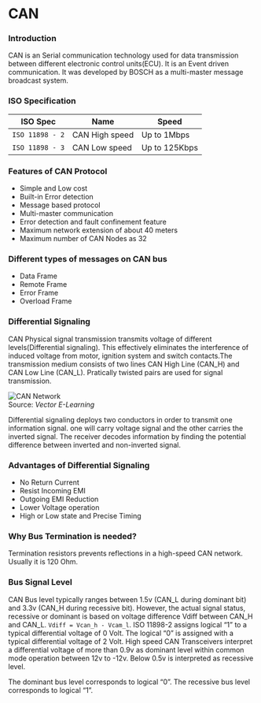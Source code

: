# CAN

### Introduction

CAN is an Serial communication technology used for data transmission between different electronic control units(ECU). It is an Event driven communication. It was developed by BOSCH as a multi-master message broadcast system. 


### ISO Specification
| ISO Spec | Name | Speed|
| ----- | ----- | -----|
| `ISO 11898 - 2` | CAN High speed | Up to 1Mbps |
| `ISO 11898 - 3` | CAN Low speed | Up to 125Kbps |

### Features of CAN Protocol
+ Simple and Low cost
+ Built-in Error detection
+ Message based protocol
+ Multi-master communication
+ Error detection and fault confinement feature
+ Maximum network extension of about 40 meters
+ Maximum number of CAN Nodes as 32

### Different types of messages on CAN bus
+ Data Frame
+ Remote Frame
+ Error Frame
+ Overload Frame

### Differential Signaling

CAN Physical signal transmission transmits voltage of different levels(Differential signaling). This effectively eliminates the interference of induced voltage from motor, ignition system and switch contacts.The transmission medium consists of two lines CAN High Line (CAN_H) and CAN Low Line (CAN_L). Pratically twisted pairs are used for signal transmission. 

![CAN Network](https://github.com/AasaiAlangaram/Automotive-Embedded-Questions/blob/main/1.Communication_Protocol/Images/can_physical%20.png)\
Source: *Vector E-Learning*

Differential signaling deploys two conductors in order to transmit one information signal. one will carry voltage signal and the other carries the inverted signal. The receiver
decodes information by finding the potential difference between inverted and non-inverted signal.

### Advantages of Differential Signaling
+ No Return Current
+ Resist Incoming EMI 
+ Outgoing EMI Reduction
+ Lower Voltage operation
+ High or Low state and Precise Timing

### Why Bus Termination is needed?

Termination resistors prevents reflections in a high-speed CAN network. Usually it is 120 Ohm.

### Bus Signal Level

CAN Bus level typically ranges between 1.5v (CAN_L during dominant bit) and 3.3v (CAN_H during recessive bit). However, the actual signal status, recessive or dominant is based on voltage difference Vdiff between CAN_H and CAN_L. 
`Vdiff = Vcan_h - Vcam_l`. ISO 11898-2 assigns logical “1” to a typical differential voltage of 0 Volt. The logical “0” is assigned with a typical differential voltage of 2 Volt. High speed CAN Transceivers interpret a differential voltage of more than 0.9v as dominant level within  common mode operation between 12v to -12v. Below 0.5v is interpreted as recessive level.

The dominant bus level corresponds to logical “0”. The recessive bus level corresponds to logical “1”.





